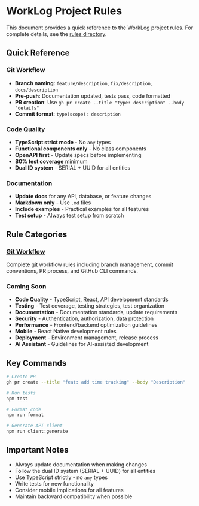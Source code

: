 # WorkLog Project Rules

This document provides a quick reference to the WorkLog project rules. For complete details, see the [rules directory](./.cursor/rules/).

## Quick Reference

### Git Workflow
- **Branch naming**: `feature/description`, `fix/description`, `docs/description`
- **Pre-push**: Documentation updated, tests pass, code formatted
- **PR creation**: Use `gh pr create --title "type: description" --body "details"`
- **Commit format**: `type(scope): description`

### Code Quality
- **TypeScript strict mode** - No `any` types
- **Functional components only** - No class components
- **OpenAPI first** - Update specs before implementing
- **80% test coverage** minimum
- **Dual ID system** - SERIAL + UUID for all entities

### Documentation
- **Update docs** for any API, database, or feature changes
- **Markdown only** - Use `.md` files
- **Include examples** - Practical examples for all features
- **Test setup** - Always test setup from scratch

## Rule Categories

### [Git Workflow](./.cursor/rules/git.md)
Complete git workflow rules including branch management, commit conventions, PR process, and GitHub CLI commands.

### Coming Soon
- **Code Quality** - TypeScript, React, API development standards
- **Testing** - Test coverage, testing strategies, test organization
- **Documentation** - Documentation standards, update requirements
- **Security** - Authentication, authorization, data protection
- **Performance** - Frontend/backend optimization guidelines
- **Mobile** - React Native development rules
- **Deployment** - Environment management, release process
- **AI Assistant** - Guidelines for AI-assisted development

## Key Commands

```bash
# Create PR
gh pr create --title "feat: add time tracking" --body "Description"

# Run tests
npm test

# Format code
npm run format

# Generate API client
npm run client:generate
```

## Important Notes

- Always update documentation when making changes
- Follow the dual ID system (SERIAL + UUID) for all entities
- Use TypeScript strictly - no `any` types
- Write tests for new functionality
- Consider mobile implications for all features
- Maintain backward compatibility when possible